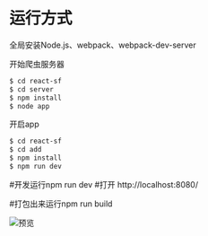 # 运行方式

全局安装Node.js、webpack、webpack-dev-server

开始爬虫服务器
``` sh
$ cd react-sf
$ cd server
$ npm install
$ node app
```
开启app
``` sh
$ cd react-sf
$ cd add
$ npm install
$ npm run dev
```


#开发运行npm run dev
#打开 http://localhost:8080/

#打包出来运行npm run build

![预览](http://7xq7mw.com1.z0.glb.clouddn.com/GIF.gif)

